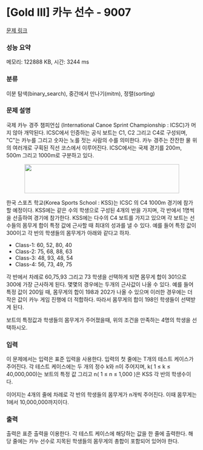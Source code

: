 # [Gold III] 카누 선수 - 9007 

[문제 링크](https://www.acmicpc.net/problem/9007) 

### 성능 요약

메모리: 122888 KB, 시간: 3244 ms

### 분류

이분 탐색(binary_search), 중간에서 만나기(mitm), 정렬(sorting)

### 문제 설명

<p>국제 카누 경주 챔피언십 (International Canoe Sprint Championship : ICSC)가 머지 않아 개막된다. ICSC에서 인증하는 공식 보트는 C1, C2 그리고 C4로 구성되며, "C"는 카누를 그리고 숫자는 노를 젓는 사람의 수를 의미한다. 카누 경주는 잔잔한 물 위의 여러개로 구획된 직선 코스에서 이루어진다. ICSC에서는 국제 경기를 200m, 500m 그리고 1000m로 구분하고 있다.</p>

<p style="text-align: center;"><img src="https://www.acmicpc.net/userupload/jcdgods/201509/d1c460011a93350813f544f4dbb65455.jpg" style="height:77px; width:408px"></p>

<p>한국 스포츠 학교(Korea Sports School : KSS)는 ICSC 의 C4 1000m 경기에 참가할 예정이다. KSS에는 같은 수의 학생으로 구성된 4개의 반을 가지며, 각 반에서 1명씩을 선출하여 경기에 참가한다. KSS에는 다수의 C4 보트를 가지고 있으며 각 보트는 선수들의 몸무게 합이 특정 값에 근사할 때 최대의 성과를 낼 수 있다. 예를 들어 특정 값이 300이고 각 반의 학생들의 몸무게가 아래와 같다고 하자.</p>

<ul>
	<li>Class-1: 60, 52, 80, 40</li>
	<li>Class-2: 75, 68, 88, 63</li>
	<li>Class-3: 48, 93, 48, 54</li>
	<li>Class-4: 56, 73, 49, 75</li>
</ul>

<p>각 반에서 차례로 60,75,93 그리고 73 학생을 선택하게 되면 몸무게 합이 301으로 300에 가장 근사하게 된다. 몇몇의 경우에는 두개의 근사값이 나올 수 있다. 예를 들어 특정 값이 200일 때, 몸무게의 합이 198과 202가 나올 수 있으며 이러한 경우에는 더 작은 값이 카누 게임 진행에 더 적합하다. 따라서 몸무게의 합이 198인 학생들이 선택받게 된다.</p>

<p>보트의 특정값과 학생들의 몸무게가 주어졌을때, 위의 조건을 만족하는 4명의 학생을 선택하시오.</p>

### 입력 

 <p>이 문제에서는 입력은 표준 입력을 사용한다. 입력의 첫 줄에는 T개의 테스트 케이스가 주어진다. 각 테스트 케이스에는 두 개의 정수 k와 n이 주어지며, k( 1 ≤ k ≤ 40,000,000)는 보트의 특정 값 그리고 n( 1 ≤ n ≤ 1,000 )은 KSS 각 반의 학생수이다.</p>

<p>이어지는 4개의 줄에 차례로 각 반의 학생들의 몸무게가 n개씩 주어진다. 이때 몸무게는 1에서 10,000,000까지이다.</p>

### 출력 

 <p>출력은 표준 출력을 이용한다. 각 테스트 케이스에 해당하는 값을 한 줄에 출력한다. 해당 줄에는 카누 선수로 지목된 학생들의 몸무게의 총합이 포함되어 있어야 한다.</p>

